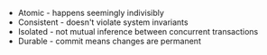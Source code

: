 
- Atomic - happens seemingly indivisibly
- Consistent - doesn't violate system invariants
- Isolated - not mutual inference between concurrent transactions
- Durable - commit means changes are permanent